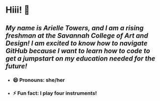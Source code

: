 # Hiii! 👋
## *My name is Arielle Towers, and I am a rising freshman at the Savannah College of Art and Design! I am excited to know how to navigate GitHub because I want to learn how to code to get a jumpstart on my education needed for the future!*

- ### 😄 Pronouns: she/her
- ### ⚡ Fun fact: I play four instruments!

<!--
- 🔭 I’m currently working on ...
- 🌱 I’m currently learning ...
- 👯 I’m looking to collaborate on ...
- 🤔 I’m looking for help with ...
- 💬 Ask me about ...
- 📫 How to reach me: ...
- ## 😄 Pronouns: she/her
##⚡ Fun fact: I play four instruments!
-->

